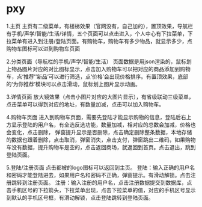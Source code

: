 # pxy
1.主页
    主页有二级菜单，有楼梯效果（官网没有，自己加的），置顶效果，导航栏有手机/声学/智能/生活/详情，五个页面可以点击进入，个人中心有下拉菜单，下拉菜单有进入到注册/登陆页面。有购物车，购物车有多少物品，就显示多少，点购物车图标可以进到购物车页面

2.分类页面（导航栏的手机/声学/智能/生活）
     页面数据是用json渲染的，鼠标划上物品图片对应的对比图标显示，点击加入购物车可以把对应的商品添加到购物车，点‘推荐’‘新品’可以进行筛选，点‘价格’会出现价格排序。有置顶效果，底部的‘为你推荐’模块可以点击滑动，鼠标划上图片显示动画。


3.详情页面
     放大镜效果（点击小图片对应的大图片显示），有省级联动三级菜单，点击菜单可以得到对应的地址，有数量加减，点击可以加入购物车。

4.购物车页面
     进入到购物车页面，需要先登陆才能显示购物的信息，登陆后右上方显示登陆的用户名，有全选反选功能，数量加减，相对应的总数会加减，价格也会变化，点击删除，
     弹窗提升显示是否删除，点击确定删除整条数据，本地存储的数据也跟着删除，点击取消，弹窗消失，点击支付，弹窗跳出二维码，如果购物车没有数据，提升购物车是空的，点击返回商场，就返回到首页。点击退出，跳到登陆页面。

5.登陆/注册页面
     点击都被的logo图标可以返回到主页。
     登陆：输入正确的用户名和密码才能登陆进去，如果用户名和密码不正确，弹窗提示。有滑动解锁。点击注册跳转到注册页面。
     注册：输入注册的用户名，点击注册数据提交到数据库，点击手机区号的下拉箭头，下拉菜单出现，点击下拉菜单的值，对应的手机区号显示到默认的手机区号框，有滑动解锁，点击登陆跳转到登陆页面。